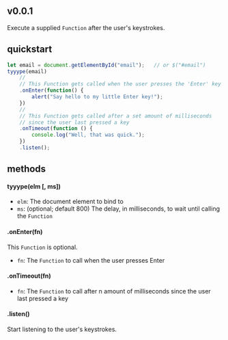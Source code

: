 ## v0.0.1

Execute a supplied `Function` after the user's keystrokes.

## quickstart
```javascript
let email = document.getElementById("email");   // or $("#email")
tyyype(email)
    //
    // This Function gets called when the user presses the 'Enter' key on the input
    .onEnter(function() {
        alert("Say hello to my little Enter key!");
    })
    //
    // This Function gets called after a set amount of milliseconds
    // since the user last pressed a key
    .onTimeout(function () {
        console.log("Well, that was quick.");
    })
    .listen();
```

## methods
#### tyyype(elm [, ms])
- `elm`: The document element to bind to
- `ms`: (optional; default 800) The delay, in milliseconds, to wait until calling the `Function`

#### .onEnter(fn)
This `Function` is optional.
- `fn`: The `Function` to call when the user presses Enter

#### .onTimeout(fn)
- `fn`: The `Function` to call after n amount of milliseconds since the user last pressed a key

#### .listen()
Start listening to the user's keystrokes.
